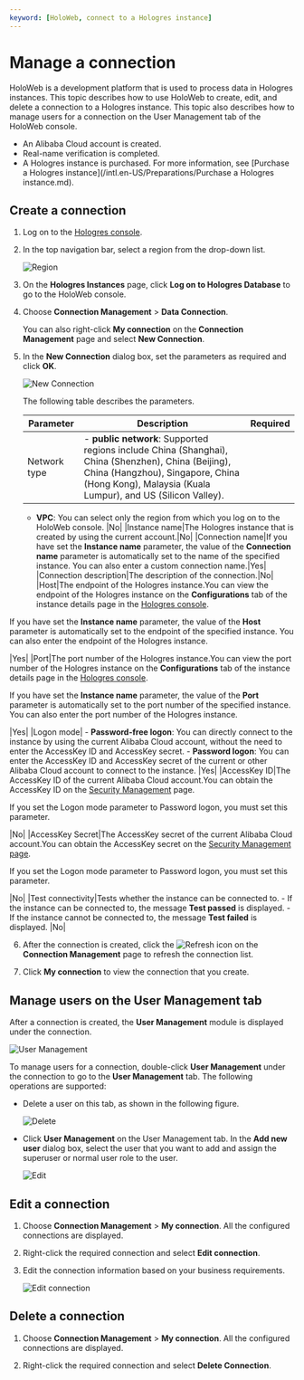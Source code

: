 ```yaml
---
keyword: [HoloWeb, connect to a Hologres instance]
---
```


# Manage a connection

HoloWeb is a development platform that is used to process data in Hologres instances. This topic describes how to use HoloWeb to create, edit, and delete a connection to a Hologres instance. This topic also describes how to manage users for a connection on the User Management tab of the HoloWeb console.

-   An Alibaba Cloud account is created.
-   Real-name verification is completed.
-   A Hologres instance is purchased. For more information, see [Purchase a Hologres instance](/intl.en-US/Preparations/Purchase a Hologres instance.md).

## Create a connection

1.  Log on to the [Hologres console](https://hologram.console.aliyun.com/#/instance).

2.  In the top navigation bar, select a region from the drop-down list.

    ![Region](https://static-aliyun-doc.oss-accelerate.aliyuncs.com/assets/img/en-US/8398778061/p141749.png)

3.  On the **Hologres Instances** page, click **Log on to Hologres Database** to go to the HoloWeb console.

4.  Choose **Connection Management** \> **Data Connection**.

    You can also right-click **My connection** on the **Connection Management** page and select **New Connection**.

5.  In the **New Connection** dialog box, set the parameters as required and click **OK**.

    ![New Connection](https://static-aliyun-doc.oss-accelerate.aliyuncs.com/assets/img/en-US/2560409951/p116502.png)

    The following table describes the parameters.

    |Parameter|Description|Required|
    |---------|-----------|--------|
    |Network type|    -   **public network**: Supported regions include China \(Shanghai\), China \(Shenzhen\), China \(Beijing\), China \(Hangzhou\), Singapore, China \(Hong Kong\), Malaysia \(Kuala Lumpur\), and US \(Silicon Valley\).
    -   **VPC**: You can select only the region from which you log on to the HoloWeb console.
|No|
    |Instance name|The Hologres instance that is created by using the current account.|No|
    |Connection name|If you have set the **Instance name** parameter, the value of the **Connection name** parameter is automatically set to the name of the specified instance. You can also enter a custom connection name.|Yes|
    |Connection description|The description of the connection.|No|
    |Host|The endpoint of the Hologres instance.You can view the endpoint of the Hologres instance on the **Configurations** tab of the instance details page in the [Hologres console](https://hologram.console.aliyun.com/#/instance).

If you have set the **Instance name** parameter, the value of the **Host** parameter is automatically set to the endpoint of the specified instance. You can also enter the endpoint of the Hologres instance.

|Yes|
    |Port|The port number of the Hologres instance.You can view the port number of the Hologres instance on the **Configurations** tab of the instance details page in the [Hologres console](https://hologram.console.aliyun.com/#/instance).

If you have set the **Instance name** parameter, the value of the **Port** parameter is automatically set to the port number of the specified instance. You can also enter the port number of the Hologres instance.

|Yes|
    |Logon mode|    -   **Password-free logon**: You can directly connect to the instance by using the current Alibaba Cloud account, without the need to enter the AccessKey ID and AccessKey secret.
    -   **Password logon**: You can enter the AccessKey ID and AccessKey secret of the current or other Alibaba Cloud account to connect to the instance.
|Yes|
    |AccessKey ID|The AccessKey ID of the current Alibaba Cloud account.You can obtain the AccessKey ID on the [Security Management](https://usercenter.console.aliyun.com/?spm=5176.2020520153.nav-right.dak.3bcf415dCWGUBj#/manage/ak) page.

If you set the Logon mode parameter to Password logon, you must set this parameter.

|No|
    |AccessKey Secret|The AccessKey secret of the current Alibaba Cloud account.You can obtain the AccessKey secret on the [Security Management page](https://usercenter.console.aliyun.com/?spm=5176.2020520153.nav-right.dak.3bcf415dCWGUBj#/manage/ak).

If you set the Logon mode parameter to Password logon, you must set this parameter.

|No|
    |Test connectivity|Tests whether the instance can be connected to.     -   If the instance can be connected to, the message **Test passed** is displayed.
    -   If the instance cannot be connected to, the message **Test failed** is displayed.
|No|

6.  After the connection is created, click the ![Refresh](https://static-aliyun-doc.oss-accelerate.aliyuncs.com/assets/img/en-US/0610148951/p117260.png) icon on the **Connection Management** page to refresh the connection list.

7.  Click **My connection** to view the connection that you create.


## Manage users on the User Management tab

After a connection is created, the **User Management** module is displayed under the connection.

![User Management](https://static-aliyun-doc.oss-accelerate.aliyuncs.com/assets/img/en-US/1416412161/p187322.png)

To manage users for a connection, double-click **User Management** under the connection to go to the **User Management** tab. The following operations are supported:

-   Delete a user on this tab, as shown in the following figure.

    ![Delete](https://static-aliyun-doc.oss-accelerate.aliyuncs.com/assets/img/en-US/7764762061/p141200.png)

-   Click **User Management** on the User Management tab. In the **Add new user** dialog box, select the user that you want to add and assign the superuser or normal user role to the user.

    ![Edit](https://static-aliyun-doc.oss-accelerate.aliyuncs.com/assets/img/en-US/7764762061/p141063.png)


## Edit a connection

1.  Choose **Connection Management** \> **My connection**. All the configured connections are displayed.

2.  Right-click the required connection and select **Edit connection**.

3.  Edit the connection information based on your business requirements.

    ![Edit connection](https://static-aliyun-doc.oss-accelerate.aliyuncs.com/assets/img/en-US/1610148951/p131992.png)


## Delete a connection

1.  Choose **Connection Management** \> **My connection**. All the configured connections are displayed.

2.  Right-click the required connection and select **Delete Connection**.


